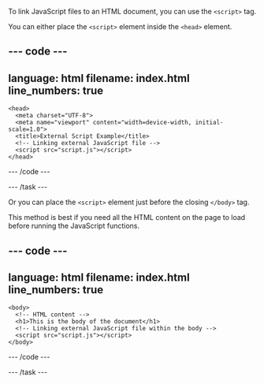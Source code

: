 To link JavaScript files to an HTML document, you can use the `<script>` tag.

You can either place the `<script>` element inside the `<head>` element.

--- code ---
---
language: html
filename: index.html
line_numbers: true
---

    <head>
      <meta charset="UTF-8">
      <meta name="viewport" content="width=device-width, initial-scale=1.0">
      <title>External Script Example</title>
      <!-- Linking external JavaScript file -->
      <script src="script.js"></script>
    </head>

--- /code ---

--- /task ---

Or you can place the `<script>` element just before the closing `</body>` tag. 

This method is best if you need all the HTML content on the page to load before running the JavaScript functions.

--- code ---
---
language: html
filename: index.html
line_numbers: true
---

    <body>
      <!-- HTML content -->
      <h1>This is the body of the document</h1>
      <!-- Linking external JavaScript file within the body -->
      <script src="script.js"></script>
    </body>

--- /code ---

--- /task ---